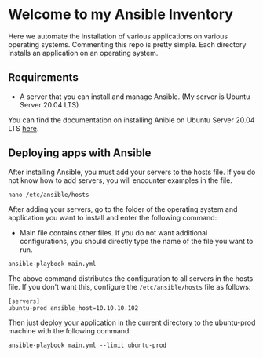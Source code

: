 # Welcome to my Ansible Inventory

Here we automate the installation of various applications on various operating systems. Commenting this repo is pretty simple. Each directory installs an application on an operating system. 

## Requirements

- A server that you can install and manage Ansible. (My server is Ubuntu Server 20.04 LTS)

You can find the documentation on installing Anible on Ubuntu Server 20.04 LTS [here](https://www.secops.com.tr/tr/ansible/kurulumu).

## Deploying apps with Ansible

After installing Ansible, you must add your servers to the hosts file. If you do not know how to add servers, you will encounter examples in the file.

```
nano /etc/ansible/hosts
```

After adding your servers, go to the folder of the operating system and application you want to install and enter the following command:

- Main file contains other files. If you do not want additional configurations, you should directly type the name of the file you want to run.

```
ansible-playbook main.yml
```

The above command distributes the configuration to all servers in the hosts file. If you don't want this, configure the `/etc/ansible/hosts` file as follows:

```
[servers]
ubuntu-prod ansible_host=10.10.10.102
```

Then just deploy your application in the current directory to the ubuntu-prod machine with the following command:

```
ansible-playbook main.yml --limit ubuntu-prod
```
